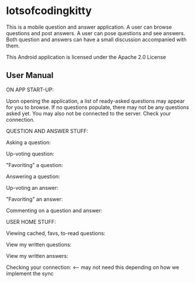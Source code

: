 lotsofcodingkitty
=================

This is a mobile question and answer application. A user can browse questions and post answers. A user can pose questions and see answers. Both question and answers can have a small discussion accompanied with them.


This Android application is licensed under the Apache 2.0 License

User Manual
-----------

ON APP START-UP:

Upon opening the application, a list of ready-asked questions may appear for you to browse. If no questions populate, there may not be any questions asked yet. You may also not be connected to the server. Check your connection. 


QUESTION AND ANSWER STUFF:

Asking a question:

Up-voting question:

"Favoriting" a question:

Answering a question:

Up-voting an answer:

"Favoriting" an answer:

Commenting on a question and answer: 


USER HOME STUFF:

Viewing cached, favs, to-read questions:

View my written questions:

View my written answers:


Checking your connection: <-- may not need this depending on how we implement the sync
